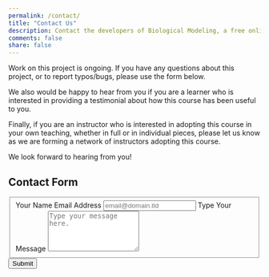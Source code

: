 ```yaml
---
permalink: /contact/
title: "Contact Us"
description: Contact the developers of Biological Modeling, a free online course.
comments: false
share: false
---
```


Work on this project is ongoing. If you have any questions about this project, or to report typos/bugs, please use the form below.

We also would be happy to hear from you if you are a learner who is interested in providing a testimonial about how this course has been useful to you.

Finally, if you are an instructor who is interested in adopting this course in your own teaching, whether in full or in individual pieces, please let us know as we are forming a network of instructors adopting this course.

We look forward to hearing from you!

## Contact Form

<form id="fs-frm" name="simple-contact-form" accept-charset="utf-8" action="https://formspree.io/mwkrayyn" method="post">
  <fieldset id="fs-frm-inputs">
    <label for="full-name">Your Name</label>
    <label for="email-address">Email Address</label>
    <input type="email" name="_replyto" id="email-address" placeholder="email@domain.tld" required="">
    <label for="message">Type Your Message</label>
    <textarea rows="5" name="message" id="message" placeholder="Type your message here." required=""></textarea>
    <input type="hidden" name="_subject" id="email-subject" value="Contact Form Submission">
  </fieldset>
  <input type="submit" value="Submit">
</form>
